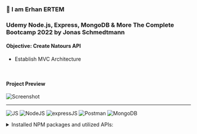 ### 👋 **I am Erhan ERTEM**

### Udemy Node.js, Express, MongoDB & More The Complete Bootcamp 2022 by Jonas Schmedtmann

#### **Objective:** Create Natours API

- Establish MVC Architecture

&emsp;

<!-- #### Link to Project &rarr; [Natours-App](https://natours-app-erhan-ertem.heroku.app) -->

#### Project Preview

![Screenshot](screenshot.gif)

---

![JS](https://img.shields.io/badge/JavaScript-323330?style=flat&logo=javascript&logoColor=F7DF1E) ![NodeJS](https://img.shields.io/badge/Node.js-339933?style=flat&logo=nodedotjs&logoColor=white) ![expressJS](https://img.shields.io/badge/Express.js-000000?style=flat&logo=express&logoColor=white) ![Postman](https://img.shields.io/badge/Postman-FF6C37?style=flat&logo=Postman&logoColor=white) ![MongoDB](https://img.shields.io/badge/MongoDB-4EA94B?style=flat&logo=mongodb&logoColor=white)

<details>
<summary>Installed NPM packages and utilized APIs:</summary>

| Package command                       | Package link                                                                                                  | Description                                                                                                                                                                                  |
| ------------------------------------- | ------------------------------------------------------------------------------------------------------------- | -------------------------------------------------------------------------------------------------------------------------------------------------------------------------------------------- |
| npm i -g nodemon                      | https://www.npmjs.com/package/nodemon                                                                         | Nodemon is a helper tool for developing Node.js based applications.                                                                                                                          |
| npm i -g win-node-env                 | https://www.npmjs.com/package/win-node-env                                                                    | Run npm scripts on Windows (package.JSON) that set (common) environment variables.                                                                                                           |
| npm i -g ndb                          | https://www.npmjs.com/package/ndb                                                                             | An improved debugging experience for Node.js thru ChromeDevTools                                                                                                                             |
| npm i dotenv                          | https://www.npmjs.com/package/dotenv                                                                          | Dotenv is a zero-dependency module that loads environment variables from a .env file into process.env                                                                                        |
| npm i express                         | https://www.npmjs.com/package/express                                                                         | Fast, unopinionated, minimalist web framework for Node.js                                                                                                                                    |
| npm i morgan                          | https://www.npmjs.com/package/morgan                                                                          | HTTP request logger middleware for node terminal.js                                                                                                                                          |
| npm i mongoose                        | https://www.npmjs.com/package/mongoose                                                                        | Mongoose is a MongoDB object modeling tool designed to work in an asynchronous environment (MongoDB driver)                                                                                  |
| npm i slugify                         | https://www.npmjs.com/package/slugify                                                                         | Slugifies the strings                                                                                                                                                                        |
| npm i validator                       | https://www.npmjs.com/package/validator                                                                       | A library of string validators and sanitizers                                                                                                                                                |
| npm i bcryptjs                        | https://github.com/dcodeIO/bcrypt.js                                                                          | Optimized bcrypt in JavaScript with zero dependencies                                                                                                                                        |
| npm i jsonwebtoken                    | https://www.npmjs.com/package/jsonwebtoken                                                                    | An implementation of JSON Web Tokens                                                                                                                                                         |
| npm i nodemailer                      | https://nodemailer.com/about/                                                                                 | Send emails from Node.js                                                                                                                                                                     |
| npm i express-rate-limit              | https://www.npmjs.com/package/express-rate-limit                                                              | Security: Basic rate-limiting middleware for Express. (Security measure for DOS or Bruteforce attacks)                                                                                       |
| npm i helmet                          | https://www.npmjs.com/package/helmet                                                                          | Security: Helps you secure your Express apps by setting various HTTP headers. (Secure HTTP Headers)                                                                                          |
| npm i express-mongo-sanitize          | https://www.npmjs.com/package/express-mongo-sanitize                                                          | Security: Sanitizes user-supplied data to prevent MongoDB Operator Injection.                                                                                                                |
| npm i xss-clean                       | https://www.npmjs.com/package/xss-clean                                                                       | Security: Node.js Connect middleware to sanitize user input coming from POST body, GET queries, and url params.                                                                              |
| npm i hpp                             | https://www.npmjs.com/package/hpp                                                                             | Security: Express middleware to protect against HTTP Parameter Pollution attacks.                                                                                                            |
| npm i pug                             | https://www.npmjs.com/package/pug                                                                             | Pug is a high performance template engine.                                                                                                                                                   |
| npm i axios OR via script referencing | https://www.npmjs.com/package/axios OR https://cdnjs.com/libraries/axios OR https://axios-http.com/docs/intro | Axios is a promise-based HTTP Client for node.js and the browser.                                                                                                                            |
| npm i cookie-parser                   | https://www.npmjs.com/package/cookie-parser                                                                   | Parse Cookie header and populate req.cookies with an object keyed by the cookie names.                                                                                                       |
| npm i parcel-bundler --save-dev       | https://www.npmjs.com/package/parcel-bundler OR https://parceljs.org/getting-started/migration/               | Web application bundler                                                                                                                                                                      |
| npm i parcel --save-dev               | https://www.npmjs.com/package/parcel-bundler OR https://parceljs.org/getting-started/migration/               | Web application bundler                                                                                                                                                                      |
| npm i core-js                         | https://www.npmjs.com/package/core-js                                                                         | Polyfilling support for older browsers                                                                                                                                                       |
| npm i regenerator-runtime             | https://www.npmjs.com/package/regenerator-runtime                                                             | Standalone runtime for Regenerator-compiled generator and async functions.                                                                                                                   |
| npm i mapbox-gl                       | https://www.npmjs.com/package/mapbox-gl OR https://docs.mapbox.com/mapbox-gl-js/guides/install/               | Mapbox library                                                                                                                                                                               |
| npm i multer                          | https://github.com/expressjs/multer#readme                                                                    | Multer is a node.js middleware for handling multipart/form-data, which is primarily used for uploading files. Multer will not process any form which is not multipart (multipart/form-data). |
| npm i sharp                           | https://www.npmjs.com/package/sharp OR https://sharp.pixelplumbing.com/                                       | Resize, reformat images                                                                                                                                                                      |

</details>

&emsp;
